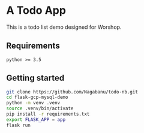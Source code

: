 # A Todo App

This is a todo list demo designed for Worshop.

## Requirements

```
python >= 3.5
```

## Getting started

```bash
git clone https://github.com/Nagabanu/todo-nb.git
cd flask-gcp-mysql-demo
python -m venv .venv
source .venv/bin/activate
pip install -r requirements.txt
export FLASK_APP = app
flask run
```
